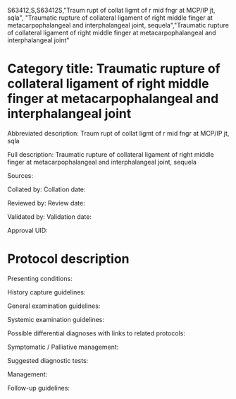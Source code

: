 S63412,S,S63412S,"Traum rupt of collat ligmt of r mid fngr at MCP/IP jt, sqla", "Traumatic rupture of collateral ligament of right middle finger at metacarpophalangeal and interphalangeal joint, sequela","Traumatic rupture of collateral ligament of right middle finger at metacarpophalangeal and interphalangeal joint"
# Category title: Traumatic rupture of collateral ligament of right middle finger at metacarpophalangeal and interphalangeal joint

Abbreviated description: Traum rupt of collat ligmt of r mid fngr at MCP/IP jt, sqla

Full description: Traumatic rupture of collateral ligament of right middle finger at metacarpophalangeal and interphalangeal joint, sequela

Sources:

Collated by:
Collation date:

Reviewed by:
Review date:

Validated by:
Validation date:

Approval UID:

# Protocol description

Presenting conditions:

History capture guidelines:

General examination guidelines:

Systemic examination guidelines:

Possible differential diagnoses with links to related protocols:

Symptomatic / Palliative management:

Suggested diagnostic tests:

Management:

Follow-up guidelines:
